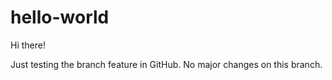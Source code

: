 # hello-world

Hi there!

Just testing the branch feature in GitHub. No major changes on this branch.

